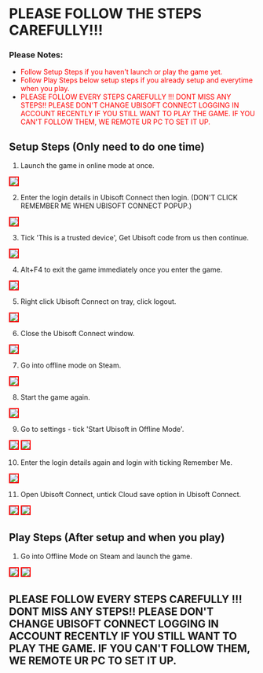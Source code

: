# PLEASE FOLLOW THE STEPS CAREFULLY!!!

### Please Notes:
* <span style="color: red;">Follow Setup Steps if you haven't launch or play the game yet.</span>
* <span style="color: red;">Follow Play Steps below setup steps if you already setup and everytime when you play.</span>
* <span style="color: red;">PLEASE FOLLOW EVERY STEPS CAREFULLY !!! DONT MISS ANY STEPS!! PLEASE DON'T CHANGE UBISOFT CONNECT LOGGING IN ACCOUNT RECENTLY IF YOU STILL WANT TO PLAY THE GAME. IF YOU CAN'T FOLLOW THEM, WE REMOTE UR PC TO SET IT UP.</span>

## Setup Steps (Only need to do one time)

 1. Launch the game in online mode at once.

<img src="https://github.com/user-attachments/assets/8912eb47-d8c9-4317-ae6e-8bccc0eb75d3" style="border: 2px solid red" />


 2. Enter the login details in Ubisoft Connect then login. (DON'T CLICK REMEMBER ME WHEN UBISOFT CONNECT POPUP.)

<img src="https://github.com/user-attachments/assets/936f3a70-f25d-4e01-ad08-1d8fac7a3091" style="border: 2px solid red" />

 3. Tick 'This is a trusted device', Get Ubisoft code from us then continue.

<img src="https://github.com/user-attachments/assets/e7f49035-8fa4-4b8e-b042-8193dfbcd6bd" style="border: 2px solid red" />

 4. Alt+F4 to exit the game immediately once you enter the game.

<img src="https://github.com/user-attachments/assets/d5f0ba7c-42d7-49be-b716-3cf4b3803bc9" style="border: 2px solid red" />

 5. Right click Ubisoft Connect on tray, click logout.

<img src="https://github.com/user-attachments/assets/8e186e08-8a28-4834-9fe2-fd1c1347b487" style="border: 2px solid red" />

 6. Close the Ubisoft Connect window.

<img src="https://github.com/user-attachments/assets/edda2adf-c72e-4eb1-829c-375f51964832" style="border: 2px solid red" />

 7. Go into offline mode on Steam.

<img src="https://github.com/user-attachments/assets/44165188-131d-433f-b34f-24514422e910" style="border: 2px solid red" />

 8. Start the game again.

<img src="https://github.com/user-attachments/assets/5e331fbe-c4d9-4ab2-a748-5189ae87e0e1" style="border: 2px solid red" />

 9. Go to settings - tick 'Start Ubisoft in Offline Mode'.

<img src="https://github.com/user-attachments/assets/64ae5f25-803c-43ff-9fe9-434c2df5b692" style="border: 2px solid red" />

<img src="https://github.com/user-attachments/assets/58ae70cc-aeef-4880-9eb4-218c598058dc" style="border: 2px solid red" />

 10. Enter the login details again and login with ticking Remember Me.

<img src="https://github.com/user-attachments/assets/bfb99948-6882-491e-af62-b3c45e1c80e6" style="border: 2px solid red" />

 11. Open Ubisoft Connect, untick Cloud save option in Ubisoft Connect.

<img src="https://github.com/user-attachments/assets/bd93aaf3-0176-4435-939b-cca598c1e5d2" style="border: 2px solid red" />

<img src="https://github.com/user-attachments/assets/a0134db1-da40-414a-984a-748c52e06b4d" style="border: 2px solid red" />

## Play Steps (After setup and when you play)
1. Go into Offline Mode on Steam and launch the game.
<img src="https://github.com/user-attachments/assets/534eb189-5b22-4543-a15c-e62334d6a986" style="border: 2px solid red" />

<img src="https://github.com/user-attachments/assets/240519bb-ed02-4560-860c-a434a2b85d0d" style="border: 2px solid red" />


## PLEASE FOLLOW EVERY STEPS CAREFULLY !!! DONT MISS ANY STEPS!! PLEASE DON'T CHANGE UBISOFT CONNECT LOGGING IN ACCOUNT RECENTLY IF YOU STILL WANT TO PLAY THE GAME. IF YOU CAN'T FOLLOW THEM, WE REMOTE UR PC TO SET IT UP.

